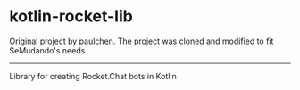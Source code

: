 # kotlin-rocket-lib

[Original project by paulchen](https://github.com/paulchen/kotlin-rocket-lib). The project was cloned and modified to
fit SeMudando's needs.

----

Library for creating Rocket.Chat bots in Kotlin
 
